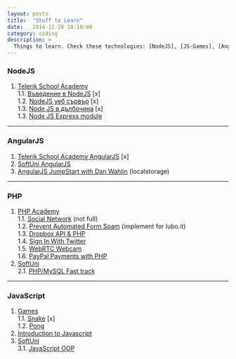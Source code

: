 ```yaml
---
layout: posts
title:  "Stuff to Learn"
date:   2014-12-28 18:10:00
category: coding
description: >
  Things to learn. Check these technologies: [NodeJS], [JS-Games], [AngularJS], [PHP Academy]
---
```


### NodeJS

1. [Telerik School Academy](https://www.youtube.com/playlist?list=PLF4lVL1sPDSmiF3qBNkxOcAQOsGFMJhSd)  
1.1. [Въведение в NodeJS](https://www.youtube.com/watch?v=kqhTrYr0lOw) [x]  
1.2. [NodeJS уеб сървър](https://www.youtube.com/watch?v=OQM7HptXBXA) [x]  
1.3. [Node JS в дълбочина](https://www.youtube.com/watch?v=qlNz_mrPni0&index=3&list=PLF4lVL1sPDSmiF3qBNkxOcAQOsGFMJhSd) [x]  
1.3. [Node JS Express module](https://www.youtube.com/watch?v=tv3DsYIxU8c)

---

### AngularJS

1. [Telerik School Academy AngularJS](https://www.youtube.com/playlist?list=PLF4lVL1sPDSnvKV5AedV0W47R6GCSfy0Y) [x]  
2. [SoftUni AngularJS](https://www.youtube.com/playlist?list=PLlcYRzEHmgNmb6W8uo8JY85z2yeXgeC1M)  
3. [AngularJS JumpStart with Dan Wahlin](#) (localstorage)  

---

### PHP

1. [PHP Academy](https://www.youtube.com/channel/UCpOIUW62tnJTtpWFABxWZ8g)  
1.1. [Social Network](https://www.youtube.com/playlist?list=PLfdtiltiRHWEGcgVaEZQGoCNN4ye-5Hrc)  (not full)  
1.2. [Prevent Automated Form Spam](https://www.youtube.com/watch?v=rYBomZIzrS4) (implement for lubo.it)  
1.3. [Dropbox API & PHP](https://www.youtube.com/playlist?list=PLfdtiltiRHWGOceoK3I3LrDL6x8mM0Ipb)  
1.4. [Sign In With Twitter](https://www.youtube.com/playlist?list=PLfdtiltiRHWHRMnQjPn9G2c1_mbdST9Ao)  
1.5. [WebRTC Webcam](https://www.youtube.com/playlist?list=PLfdtiltiRHWHfAjJVDX0N7JSVBatb8ERF)  
1.6. [PayPal Payments with PHP](https://www.youtube.com/playlist?list=PLfdtiltiRHWE_c8jjW5OeweL1c_8uqcnW)  
2. [SoftUni](#)  
2.1. [PHP/MySQL Fast track](https://www.youtube.com/playlist?list=PLlcYRzEHmgNnEp3_R64YfsmUqVWwKjke1) 

---

### JavaScript

1. [Games](https://www.youtube.com/playlist?list=PLDu4C7CHISoKbi-do2VKUfS6cv36C57y4)  
1.1. [Snake](https://www.youtube.com/watch?v=uU5YPIvJ24Y) [x]  
1.2. [Pong](https://www.youtube.com/watch?v=KApAJhkkqkA)  
2. [Introduction to Javascript](https://www.youtube.com/playlist?list=PLF343117DF6341CA7) 
3. [SoftUni](#)  
3.1. [JavaScript OOP](https://www.youtube.com/playlist?list=PLlcYRzEHmgNk9JgFU7tXEAPcZX71oNXx6)  
